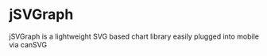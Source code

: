 jSVGraph
========

jSVGraph is a lightweight SVG based chart library easily plugged into mobile via canSVG 
